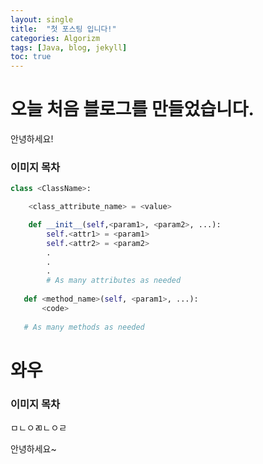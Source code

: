 ```yaml
---
layout: single
title:  "첫 포스팅 입니다!"
categories: Algorizm
tags: [Java, blog, jekyll]
toc: true
---
```


# 오늘 처음 블로그를 만들었습니다.

안녕하세요!

### 이미지 목차





```python
class <ClassName>:

    <class_attribute_name> = <value>

    def __init__(self,<param1>, <param2>, ...):
        self.<attr1> = <param1>
        self.<attr2> = <param2>
        .
        .
        .
        # As many attributes as needed
    
   def <method_name>(self, <param1>, ...):
       <code>
       
   # As many methods as needed

```



# 와우

### 이미지 목차



ㅁㄴㅇㄻㄴㅇㄹ

안녕하세요~
